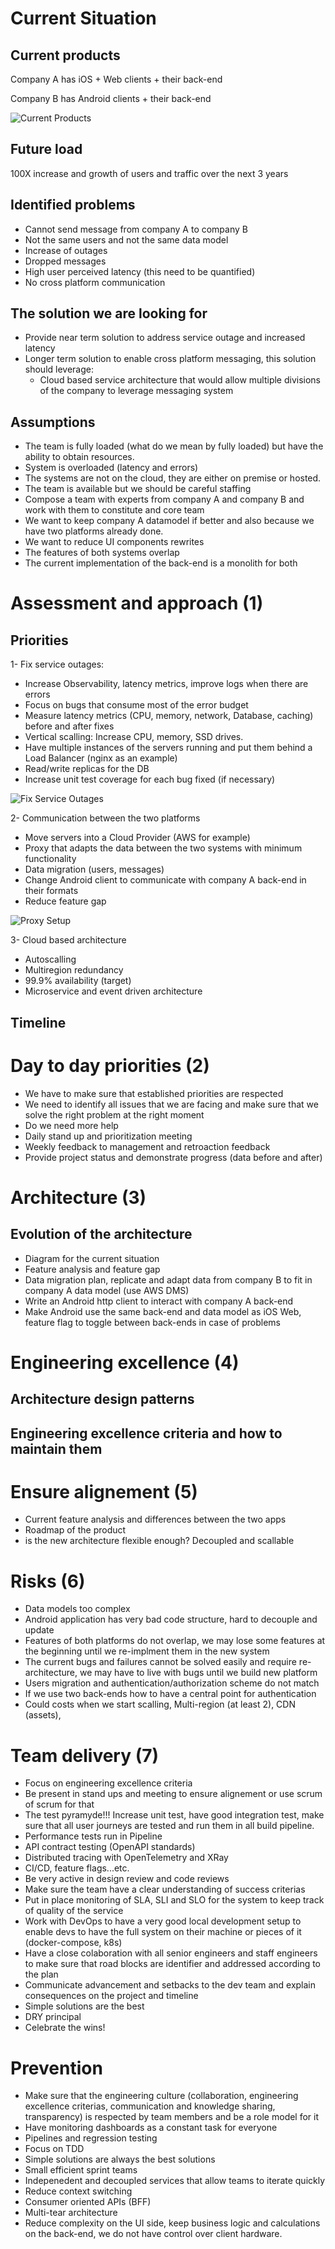 # Current Situation

## Current products

Company A has iOS + Web clients + their back-end

Company B has Android clients + their back-end

![Current Products](images/case-study.jpg)

## Future load

100X increase and growth of users and traffic over the next 3 years

## Identified problems

- Cannot send message from company A to company B
- Not the same users and not the same data model
- Increase of outages
- Dropped messages
- High user perceived latency (this need to be quantified)
- No cross platform communication

## The solution we are looking for

- Provide near term solution to address service outage and increased latency
- Longer term solution to enable cross platform messaging, this solution should leverage:
  - Cloud based service architecture that would allow multiple divisions of the company to leverage messaging system


## Assumptions

- The team is fully loaded (what do we mean by fully loaded) but have the ability to obtain resources.
- System is overloaded (latency and errors)
- The systems are not on the cloud, they are either on premise or hosted.
- The team is available but we should be careful staffing
- Compose a team with experts from company A and company B and work with them to constitute and core team
- We want to keep company A datamodel if better and also because we have two platforms already done.
- We want to reduce UI components rewrites
- The features of both systems overlap
- The current implementation of the back-end is a monolith for both


# Assessment and approach (1)

## Priorities

1- Fix service outages: 
 - Increase Observability, latency metrics, improve logs when there are errors
 - Focus on bugs that consume most of the error budget
 - Measure latency metrics (CPU, memory, network, Database, caching) before and after fixes
 - Vertical scalling: Increase CPU, memory, SSD drives.
 - Have multiple instances of the servers running and put them behind a Load Balancer (nginx as an example)
 - Read/write replicas for the DB
 - Increase unit test coverage for each bug fixed (if necessary)

![Fix Service Outages](images/case-study-1.jpg)

2- Communication between the two platforms
 - Move servers into a Cloud Provider (AWS for example)
 - Proxy that adapts the data between the two systems with minimum functionality
 - Data migration (users, messages)
 - Change Android client to communicate with company A back-end in their formats
 - Reduce feature gap

![Proxy Setup](images/case-study-2.jpg)

3- Cloud based architecture
 - Autoscalling
 - Multiregion redundancy
 - 99.9% availability (target)
 - Microservice and event driven architecture


## Timeline

# Day to day priorities (2)

- We have to make sure that established priorities are respected
- We need to identify all issues that we are facing and make sure that we solve the right problem at the right moment
- Do we need more help
- Daily stand up and prioritization meeting
- Weekly feedback to management and retroaction feedback
- Provide project status and demonstrate progress (data before and after)

# Architecture (3)

## Evolution of the architecture

- Diagram for the current situation
- Feature analysis and feature gap
- Data migration plan, replicate and adapt data from company B to fit in company A data model (use AWS DMS)
- Write an Android http client to interact with company A back-end
- Make Android use the same back-end and data model as iOS Web, feature flag to toggle between back-ends in case of problems

# Engineering excellence (4)

## Architecture design patterns

## Engineering excellence criteria and how to maintain them

# Ensure alignement (5)

- Current feature analysis and differences between the two apps
- Roadmap of the product
- is the new architecture flexible enough? Decoupled and scallable

# Risks (6)

- Data models too complex
- Android application has very bad code structure, hard to decouple and update
- Features of both platforms do not overlap, we may lose some features at the beginning until we re-implment them in the new system
- The current bugs and failures cannot be solved easily and require re-architecture, we may have to live with bugs until we build new platform
- Users migration and authentication/authorization scheme do not match
- If we use two back-ends how to have a central point for authentication
- Could costs when we start scalling, Multi-region (at least 2), CDN (assets),  

# Team delivery (7)

- Focus on engineering excellence criteria
- Be present in stand ups and meeting to ensure alignement or use scrum of scrum for that
- The test pyramyde!!! Increase unit test, have good integration test, make sure that all user journeys are tested and run them in all build pipeline.
- Performance tests run in Pipeline
- API contract testing (OpenAPI standards)
- Distributed tracing with OpenTelemetry and XRay
- CI/CD, feature flags...etc.
- Be very active in design review and code reviews
- Make sure the team have a clear understanding of success criterias
- Put in place monitoring of SLA, SLI and SLO for the system to keep track of quality of the service
- Work with DevOps to have a very good local development setup to enable devs to have the full system on their machine or pieces of it (docker-compose, k8s)
- Have a close colaboration with all senior engineers and staff engineers to make sure that road blocks are identifier and addressed according to the plan
- Communicate advancement and setbacks to the dev team and explain consequences on the project and timeline
- Simple solutions are the best
- DRY principal
- Celebrate the wins!

# Prevention

- Make sure that the engineering culture (collaboration, engineering excellence criterias, communication and knowledge sharing, transparency) is respected by team members and be a role model for it
- Have monitoring dashboards as a constant task for everyone
- Pipelines and regression testing
- Focus on TDD
- Simple solutions are always the best solutions
- Small efficient sprint teams
- Indepenedent and decoupled services that allow teams to iterate quickly
- Reduce context switching
- Consumer oriented APIs (BFF)
- Multi-tear architecture
- Reduce complexity on the UI side, keep business logic and calculations on the back-end, we do not have control over client hardware.